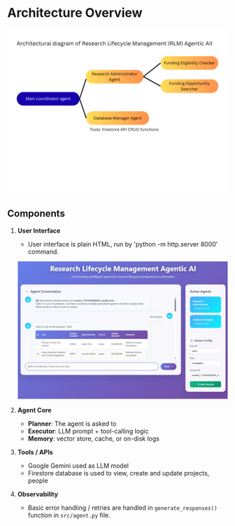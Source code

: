 # Architecture Overview

![Architecture Diagram](images/architecture.png)

## Components

1. **User Interface**  
   - User interface is plain HTML, run by 'python -m http.server 8000' command.
   
   ![User interface](images/ui.jpg)

2. **Agent Core**  
   - **Planner**: The agent is asked to 
   - **Executor**: LLM prompt + tool-calling logic  
   - **Memory**: vector store, cache, or on-disk logs  

3. **Tools / APIs**  
   - Google Gemini used as LLM model
   - Firestore database is used to view, create and update projects, people


4. **Observability**  
   - Basic error handling / retries are handled in `generate_responses()` function in `src/agent.py` file.